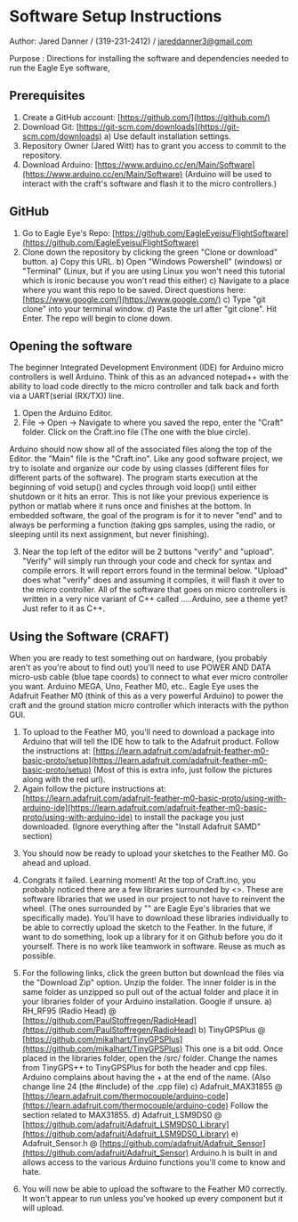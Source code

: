 # Software Setup Instructions

Author: Jared Danner / (319-231-2412) / jareddanner3@gmail.com

Purpose : Directions for installing the software and dependencies needed to run the Eagle Eye software, 

## Prerequisites

1) Create a GitHub account: [https://github.com/](https://github.com/) 
2) Download Git: [https://git-scm.com/downloads](https://git-scm.com/downloads)
		a) Use default installation settings. 
3) Repository Owner (Jared Witt) has to grant you access to commit to the repository.
4) Download Arduino: [https://www.arduino.cc/en/Main/Software](https://www.arduino.cc/en/Main/Software)
			(Arduino will be used to interact with the craft's software and flash it to the micro controllers.)

## GitHub
1) Go to Eagle Eye's Repo: [https://github.com/EagleEyeisu/FlightSoftware](https://github.com/EagleEyeisu/FlightSoftware)
2) Clone down the repository by clicking the green "Clone or download" button.
	a) Copy this URL.
	b) Open "Windows Powershell" (windows) or "Terminal" (Linux, but if you are using Linux you won't need this tutorial which is ironic because you won't read this either)
	c) Navigate to a place where you want this repo to be saved. Direct questions here: [https://www.google.com/](https://www.google.com/)
	c) Type "git clone" into your terminal window. 
	d) Paste the url after "git clone". Hit Enter. The repo will begin to clone down.

## Opening the software
The beginner Integrated Development Environment (IDE) for Arduino micro controllers is well Arduino. Think of this as an advanced notepad++ with the ability to load code directly to the micro controller and talk back and forth via a UART(serial (RX/TX)) line. 
1) Open the Arduino Editor.
2) File -> Open -> Navigate to where you saved the repo, enter the "Craft" folder. Click on the Craft.ino file (The one with the blue circle).

 Arduino should now show all of the associated files along the top of the Editor. the "Main" file is the "Craft.ino". Like any good software project, we try to isolate and organize our code by using classes (different files for different parts of the software). The program starts execution at the beginning of void setup() and cycles through void loop() until either shutdown or it hits an error. This is not like your previous experience is python or matlab where it runs once and finishes at the bottom. In embedded software, the goal of the program is for it to never "end" and to always be performing a function (taking gps samples, using the radio, or sleeping until its next assignment, but never finishing).

3) Near the top left of the editor will be 2 buttons "verify" and "upload". "Verify" will simply run through your code and check for syntax and compile errors. It will report errors found in the terminal below. "Upload" does what "verify" does and assuming it compiles, it will flash it over to the micro controller. All of the software that goes on micro controllers is written in a very nice variant of C++ called .....Arduino, see a theme yet? Just refer to it as C++. 

## Using the Software (CRAFT)
When you are ready to test something out on hardware, (you probably aren't as you're about to find out) you'll need to use POWER AND DATA micro-usb cable (blue tape coords) to connect to what ever micro controller you want. Arduino MEGA, Uno, Feather M0, etc.. Eagle Eye uses the Adafruit Feather M0 (think of this as a very powerful Arduino) to power the craft and the ground station micro controller which interacts with the python GUI. 
1) To upload to the Feather M0, you'll need to download a package into Arduino that will tell the IDE how to talk to the Adafruit product. Follow the instructions at: [https://learn.adafruit.com/adafruit-feather-m0-basic-proto/setup](https://learn.adafruit.com/adafruit-feather-m0-basic-proto/setup) (Most of this is extra info, just follow the pictures along with the red url).
2) Again follow the picture instructions at: [https://learn.adafruit.com/adafruit-feather-m0-basic-proto/using-with-arduino-ide](https://learn.adafruit.com/adafruit-feather-m0-basic-proto/using-with-arduino-ide) to install the package you just downloaded. (Ignore everything after the "Install Adafruit SAMD" section)
3. You should now be ready to upload your sketches to the Feather M0. Go ahead and upload.
4. Congrats it failed. Learning moment! At the top of Craft.ino, you probably noticed there are a few libraries surrounded by <>. These are software libraries that we used in our project to not have to reinvent the wheel. (The ones surrounded by "" are Eagle Eye's libraries that we specifically made). You'll have to download these libraries individually to be able to correctly upload the sketch to the Feather. In the future, if want to do something, look up a library for it on Github before you do it yourself. There is no work like teamwork in software. Reuse as much as possible. 
5. For the following links, click the green button but download the files via the "Download Zip" option. Unzip the folder. The inner folder is in the same folder as unzipped so pull out of the actual folder and place it in your libraries folder of your Arduino installation. Google if unsure.
	a) RH_RF95 (Radio Head) @ [https://github.com/PaulStoffregen/RadioHead](https://github.com/PaulStoffregen/RadioHead)
	b) TinyGPSPlus @ [https://github.com/mikalhart/TinyGPSPlus](https://github.com/mikalhart/TinyGPSPlus) This one is a bit odd. Once placed in the libraries folder, open the /src/ folder. Change the names from TinyGPS++ to TinyGPSPlus for both the header and cpp files. Arduino complains about having the + at the end of the name. (Also change line 24 (the #include) of the .cpp file)
	c) Adafruit_MAX31855 @ [https://learn.adafruit.com/thermocouple/arduino-code](https://learn.adafruit.com/thermocouple/arduino-code) Follow the section related to MAX31855.
	d) Adafruit_LSM9DS0 @ [https://github.com/adafruit/Adafruit_LSM9DS0_Library](https://github.com/adafruit/Adafruit_LSM9DS0_Library)
	e) Adafruit_Sensor.h @ [https://github.com/adafruit/Adafruit_Sensor](https://github.com/adafruit/Adafruit_Sensor)
Arduino.h is built in and allows access to the various Arduino functions you'll come to know and hate. 

6. You will now be able to upload the software to the Feather M0 correctly. It won't appear to run unless you've hooked up every component but it will upload.
	

